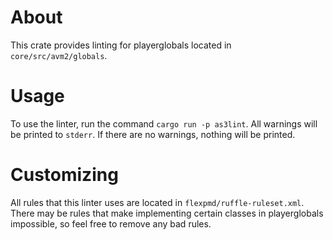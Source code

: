 # About
This crate provides linting for playerglobals located in `core/src/avm2/globals`.

# Usage
To use the linter, run the command `cargo run -p as3lint`. All warnings will be printed to `stderr`. If there are no warnings, nothing will be printed.

# Customizing
All rules that this linter uses are located in `flexpmd/ruffle-ruleset.xml`. There may be rules that make implementing certain classes in playerglobals 
impossible, so feel free to remove any bad rules.
